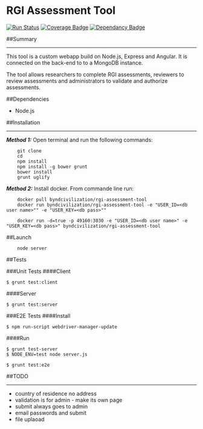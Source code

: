 RGI Assessment Tool
===================
[![Run Status](https://api.shippable.com/projects/55159b755ab6cc1352ad63c5/badge?branch=master)](https://app.shippable.com/projects/55159b755ab6cc1352ad63c5)
[![Coverage Badge](https://api.shippable.com/projects/55159b755ab6cc1352ad63c5/coverageBadge?branch=master)](https://app.shippable.com/projects/55159b755ab6cc1352ad63c5)
[![Dependancy Badge](https://david-dm.org/nrgi/rgi-assessment-tool.svg)](https://david-dm.org/nrgi/rgi-assessment-tool.svg)

##Summary
***
This tool is a custom webapp build on Node.js, Express and Angular. It is connected on the back-end to to a MongoDB instance.

The tool allows researchers to complete RGI assessments, reviewers to review assessments and administrators to validate and authorize assessments.

##Dependencies
* Node.js

##Installation
***
***Method 1:*** Open terminal and run the following commands:

		git clone 
		cd
		npm install
		npm install -g bower grunt
		bower install
		grunt uglify

***Method 2:***  Install docker. From commande line run:
	
		docker pull byndcivilization/rgi-assessment-tool
		docker run byndcivilization/rgi-assessment-tool -e "USER_ID=<db user name>"" -e "USER_KEY=<db pass>""

		docker run -d=true -p 49160:3030 -e "USER_ID=<db user name>" -e "USER_KEY=<db pass>" byndcivilization/rgi-assessment-tool

##Launch

		node server

##Tests

###Unit Tests
####Client
```
$ grunt test:client
```
####Server
```
$ grunt test:server
```

###E2E Tests
####Install
```
$ npm run-script webdriver-manager-update
```

####Run
```
$ grunt test-server
$ NODE_ENV=test node server.js
```
```
$ grunt test:e2e
```

##TODO
***
-	country of residence no address
-	validation is for admin - make its own page
-	submit always goes to admin
-	email passwords and submit
-	file uplaoad
 
